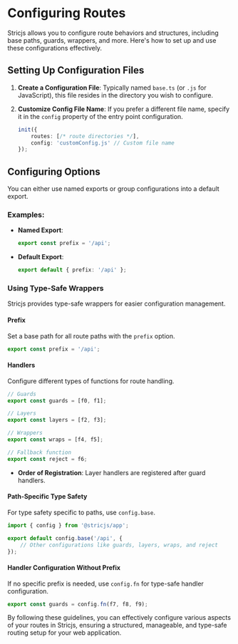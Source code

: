 # Configuring Routes

Stricjs allows you to configure route behaviors and structures, including base paths, guards, wrappers, and more. Here's how to set up and use these configurations effectively.

## Setting Up Configuration Files

1. **Create a Configuration File**: Typically named `base.ts` (or `.js` for JavaScript), this file resides in the directory you wish to configure.

2. **Customize Config File Name**: If you prefer a different file name, specify it in the `config` property of the entry point configuration.

   ```ts
   init({
       routes: [/* route directories */],
       config: 'customConfig.js' // Custom file name
   });
   ```

## Configuring Options

You can either use named exports or group configurations into a default export.

### Examples:

- **Named Export**: 
  ```ts
  export const prefix = '/api';
  ```
- **Default Export**:
  ```ts
  export default { prefix: '/api' };
  ```

### Using Type-Safe Wrappers

Stricjs provides type-safe wrappers for easier configuration management.

#### Prefix

Set a base path for all route paths with the `prefix` option.

```ts
export const prefix = '/api';
```

#### Handlers

Configure different types of functions for route handling.

```ts
// Guards
export const guards = [f0, f1];

// Layers
export const layers = [f2, f3];

// Wrappers
export const wraps = [f4, f5];

// Fallback function
export const reject = f6;
```

- **Order of Registration**: Layer handlers are registered after guard handlers.

#### Path-Specific Type Safety

For type safety specific to paths, use `config.base`.

```ts
import { config } from '@stricjs/app';

export default config.base('/api', {
    // Other configurations like guards, layers, wraps, and reject
});
```

#### Handler Configuration Without Prefix

If no specific prefix is needed, use `config.fn` for type-safe handler configuration.

```ts
export const guards = config.fn(f7, f8, f9);
```

By following these guidelines, you can effectively configure various aspects of your routes in Stricjs, ensuring a structured, manageable, and type-safe routing setup for your web application.